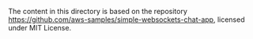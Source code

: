 The content in this directory is based on the repository https://github.com/aws-samples/simple-websockets-chat-app, licensed under MIT License.